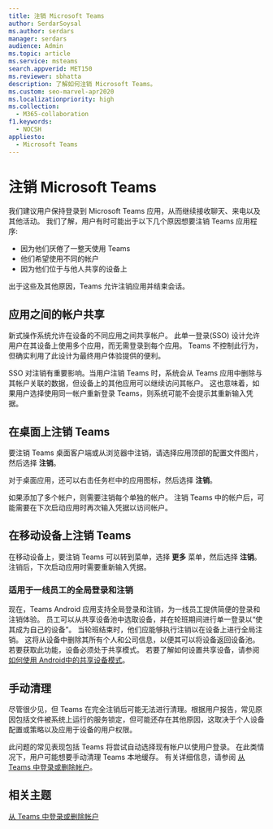 ```yaml
---
title: 注销 Microsoft Teams
author: SerdarSoysal
ms.author: serdars
manager: serdars
audience: Admin
ms.topic: article
ms.service: msteams
search.appverid: MET150
ms.reviewer: sbhatta
description: 了解如何注销 Microsoft Teams。
ms.custom: seo-marvel-apr2020
ms.localizationpriority: high
ms.collection:
  - M365-collaboration
f1.keywords:
  - NOCSH
appliesto:
  - Microsoft Teams
---
```


# <a name="sign-out-of-microsoft-teams"></a>注销 Microsoft Teams

我们建议用户保持登录到 Microsoft Teams 应用，从而继续接收聊天、来电以及其他活动。 我们了解，用户有时可能出于以下几个原因想要注销 Teams 应用程序:

- 因为他们厌倦了一整天使用 Teams
- 他们希望使用不同的帐户
- 因为他们位于与他人共享的设备上

出于这些及其他原因，Teams 允许注销应用并结束会话。

## <a name="account-sharing-between-apps"></a>应用之间的帐户共享

新式操作系统允许在设备的不同应用之间共享帐户。 此单一登录(SSO) 设计允许用户在其设备上使用多个应用，而无需登录到每个应用。 Teams 不控制此行为，但确实利用了此设计为最终用户体验提供的便利。

SSO 对注销有重要影响。当用户注销 Teams 时，系统会从 Teams 应用中删除与其帐户关联的数据，但设备上的其他应用可以继续访问其帐户。 这也意味着，如果用户选择使用同一帐户重新登录 Teams，则系统可能不会提示其重新输入凭据。

## <a name="sign-out-of-teams-on-desktop"></a>在桌面上注销 Teams

要注销 Teams 桌面客户端或从浏览器中注销，请选择应用顶部的配置文件图片，然后选择 **注销**。

对于桌面应用，还可以右击任务栏中的应用图标，然后选择 **注销**。

如果添加了多个帐户，则需要注销每个单独的帐户。 注销 Teams 中的帐户后，可能需要在下次启动应用时再次输入凭据以访问帐户。

## <a name="sign-out-of-teams-on-mobile-devices"></a>在移动设备上注销 Teams

在移动设备上，要注销 Teams 可以转到菜单，选择 **更多** 菜单，然后选择 **注销**。注销后，下次启动应用时需要重新输入凭据。

### <a name="global-sign-in-and-sign-out-for-frontline-workers"></a>适用于一线员工的全局登录和注销

现在，Teams Android 应用支持全局登录和注销，为一线员工提供简便的登录和注销体验。 员工可以从共享设备池中选取设备，并在轮班期间进行单一登录以“使其成为自己的设备”。 当轮班结束时，他们应能够执行注销以在设备上进行全局注销。 这将从设备中删除其所有个人和公司信息，以便其可以将设备返回设备池。 若要获取此功能，设备必须处于共享模式。 若要了解如何设置共享设备，请参阅[如何使用 Android中的共享设备模式](/azure/active-directory/develop/tutorial-v2-shared-device-mode#set-up-an-android-device-in-shared-mode)。

## <a name="manual-cleanup"></a>手动清理

尽管很少见，但 Teams 在完全注销后可能无法进行清理。根据用户报告，常见原因包括文件被系统上运行的服务锁定，但可能还存在其他原因，这取决于个人设备配置或策略以及应用于设备的用户权限。

此问题的常见表现包括 Teams 将尝试自动选择现有帐户以使用户登录。 在此类情况下，用户可能想要手动清理 Teams 本地缓存。 有关详细信息，请参阅 [从 Teams 中登录或删除帐户](https://support.microsoft.com/office/sign-out-or-remove-an-account-from-teams-a6d76e69-e1dd-4bc4-8e5f-04ba48384487?ui=en-US&rs=en-US&ad=US)。

## <a name="related-topics"></a>相关主题

[从 Teams 中登录或删除帐户](https://support.microsoft.com/office/sign-out-or-remove-an-account-from-teams-a6d76e69-e1dd-4bc4-8e5f-04ba48384487?ui=en-US&rs=en-US&ad=US)
